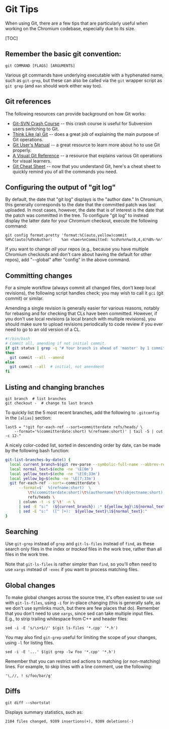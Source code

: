 # Git Tips

When using Git, there are a few tips that are particularly useful when working
on the Chromium codebase, especially due to its size.

[TOC]

## Remember the basic git convention:

    git COMMAND [FLAGS] [ARGUMENTS]

Various git commands have underlying executable with a hyphenated name, such as
`git-grep`, but these can also be called via the `git` wrapper script as
`git grep` (and `man` should work either way too).

## Git references

The following resources can provide background on how Git works:

*   [Git-SVN Crash Course](http://git-scm.com/course/svn.html) -- this crash
    course is useful for Subversion users switching to Git.
*   [Think Like (a) Git](http://think-like-a-git.net/) -- does a great job of
    explaining the main purpose of Git operations.
*   [Git User's Manual](http://schacon.github.com/git/user-manual.html) -- a
    great resource to learn more about ho to use Git properly.
*   [A Visual Git Reference](http://marklodato.github.com/visual-git-guide/index-en.html)
    -- a resource that explains various Git operations for visual learners.
*   [Git Cheat Sheet](http://cheat.errtheblog.com/s/git) -- now that you
    understand Git, here's a cheat sheet to quickly remind you of all the
    commands you need.

## Configuring the output of "git log"

By default, the date that "git log" displays is the "author date." In Chromium,
this generally corresponds to the date that the committed patch was last
uploaded. In most cases, however, the date that is of interest is the date that
the patch was committed in the tree. To configure "git log" to instead display
the latter date for your Chromium checkout, execute the following command:

```shell
git config format.pretty 'format:%C(auto,yellow)commit %H%C(auto)%d%nAuthor:    %an <%ae>%nCommitted: %cd%n%n%w(0,4,4)%B%-%n'
```

If you want to change *all* your repos (e.g., because you have multiple Chromium
checkouts and don't care about having the default for other repos), add
"--global" after "config" in the above command.

## Committing changes

For a simple workflow (always commit all changed files, don't keep local
revisions), the following script handles check; you may wish to call it `gci`
(git commit) or similar.

Amending a single revision is generally easier for various reasons, notably for
rebasing and for checking that CLs have been committed. However, if you don't
use local revisions (a local branch with multiple revisions), you should make
sure to upload revisions periodically to code review if you ever need to go to
an old version of a CL.

```bash
#!/bin/bash
# Commit all, amending if not initial commit.
if git status | grep -q "# Your branch is ahead of 'master' by 1 commit."
then
  git commit --all --amend
else
  git commit --all  # initial, not amendment
fi
```

## Listing and changing branches

```shell
git branch  # list branches
git checkout -  # change to last branch
```

To quickly list the 5 most recent branches, add the following to `.gitconfig`
in the `[alias]` section:

```shell
last5 = "!git for-each-ref --sort=committerdate refs/heads/ \
    --format='%(committerdate:short) %(refname:short)' | tail -5 | cut -c 12-"
```

A nicely color-coded list, sorted in descending order by date, can be made by
the following bash function:

```bash
git-list-branches-by-date() {
  local current_branch=$(git rev-parse --symbolic-full-name --abbrev-ref HEAD)
  local normal_text=$(echo -ne '\E[0m')
  local yellow_text=$(echo -ne '\E[0;33m')
  local yellow_bg=$(echo -ne '\E[7;33m')
  git for-each-ref --sort=-committerdate \
      --format=$'  %(refname:short)  \
          \t%(committerdate:short)\t%(authorname)\t%(objectname:short)' \
          refs/heads \
      | column -t -s $'\t' -n \
      | sed -E "s:^  (${current_branch}) :* ${yellow_bg}\1${normal_text} :" \
      | sed -E "s:^  ([^ ]+):  ${yellow_text}\1${normal_text}:"
}
```

## Searching

Use `git-grep` instead of `grep` and `git-ls-files` instead of `find`, as these
search only files in the index or _tracked_ files in the work tree, rather than
all files in the work tree.

Note that `git-ls-files` is rather simpler than `find`, so you'll often need to
use `xargs` instead of `-exec` if you want to process matching files.

## Global changes

To make global changes across the source tree, it's often easiest to use `sed`
with `git-ls-files`, using `-i` for in-place changing (this is generally safe,
as we don't use symlinks much, but there are few places that do). Remember that
you don't need to use `xargs`, since sed can take multiple input files. E.g., to
strip trailing whitespace from C++ and header files:

    sed -i -E 's/\s+$//' $(git ls-files '*.cpp' '*.h')


You may also find `git-grep` useful for limiting the scope of your changes,
using `-l` for listing files.

    sed -i -E '...' $(git grep -lw Foo '*.cpp' '*.h')

Remember that you can restrict sed actions to matching (or non-matching) lines.
For example, to skip lines with a line comment, use the following:

    '\,//, ! s/foo/bar/g'

## Diffs

    git diff --shortstat

Displays summary statistics, such as:

    2104 files changed, 9309 insertions(+), 9309 deletions(-)
